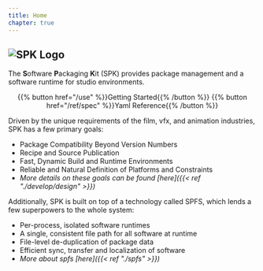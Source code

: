 ```yaml
---
title: Home
chapter: true
---
```


<img style="max-width: 200px"
alt="SPK Logo" src="/images/spk_black.png"/>
---

The **S**oftware **P**ackaging **K**it (SPK) provides package management and a software runtime for studio environments.

<div style="text-align: center; width: 100%">{{% button href="/use" %}}Getting Started{{% /button %}} {{% button href="/ref/spec" %}}Yaml Reference{{% /button %}}</div>

Driven by the unique requirements of the film, vfx, and animation industries, SPK has a few primary goals:

- Package Compatibility Beyond Version Numbers
- Recipe and Source Publication
- Fast, Dynamic Build and Runtime Environments
- Reliable and Natural Definition of Platforms and Constraints
- _More details on these goals can be found [here]({{< ref "./develop/design" >}})_

Additionally, SPK is built on top of a technology called SPFS, which lends a few superpowers to the whole system:

- Per-process, isolated software runtimes
- A single, consistent file path for all software at runtime
- File-level de-duplication of package data
- Efficient sync, transfer and localization of software
- _More about spfs [here]({{< ref "./spfs" >}})_
